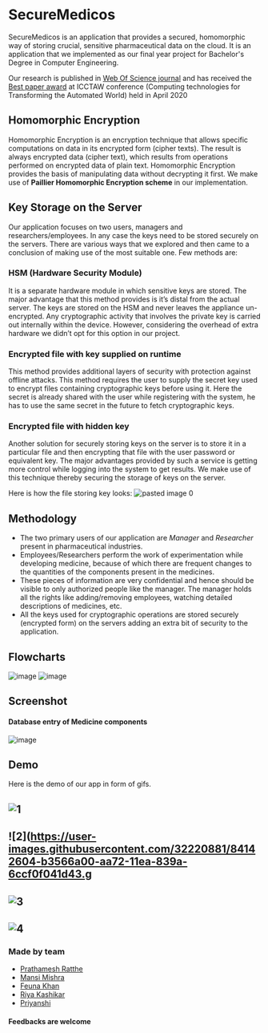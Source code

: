 # SecureMedicos
SecureMedicos is an application that provides a secured, homomorphic way of storing crucial, sensitive pharmaceutical data on the cloud. It is an application that we implemented as our final year project for Bachelor's Degree in Computer Engineering.

Our research is published in [Web Of Science journal](http://sersc.org/journals/index.php/IJFGCN/article/view/17887) and has received the [Best paper award](https://photos.app.goo.gl/hmBGN9uLPGHXrnqC8) at ICCTAW conference (Computing technologies for Transforming the Automated World) held in April 2020

## Homomorphic Encryption
Homomorphic Encryption is an encryption technique that allows specific computations on
data in its encrypted form (cipher texts). The result is always encrypted data (cipher text),
which results from operations performed on encrypted data of plain text. Homomorphic
Encryption provides the basis of manipulating data without decrypting it first. We make use of **Paillier Homomorphic Encryption scheme** in our implementation.

## Key Storage on the Server
Our application focuses on two users, managers and researchers/employees. In any case the
keys need to be stored securely on the servers. There are various ways that we explored and
then came to a conclusion of making use of the most suitable one. Few methods are:

### HSM (Hardware Security Module)
It is a separate hardware module in which sensitive keys are stored. The major advantage that
this method provides is it’s distal from the actual server. The keys are stored on the HSM and
never leaves the appliance un-encrypted. Any cryptographic activity that involves the private
key is carried out internally within the device. However, considering the overhead of extra
hardware we didn’t opt for this option in our project.

### Encrypted file with key supplied on runtime
This method provides additional layers of security with protection against offline attacks.
This method requires the user to supply the secret key used to encrypt files containing
cryptographic keys before using it. Here the secret is already shared with the user while
registering with the system, he has to use the same secret in the future to fetch cryptographic
keys.

### Encrypted file with hidden key
Another solution for securely storing keys on the server is to store it in a particular file and
then encrypting that file with the user password or equivalent key. The major advantages
provided by such a service is getting more control while logging into the system to get results. We make use of this technique thereby securing the storage of keys on the server.

Here is how the file storing key looks:
![pasted image 0](https://user-images.githubusercontent.com/32220881/84137288-17c0fb80-aa6a-11ea-9310-625f06955d52.png)

## Methodology
* The two primary users of our application are *Manager* and *Researcher* present in pharmaceutical industries.
* Employees/Researchers perform the work of experimentation while developing medicine, because of which there are frequent changes to the quantities of the components present in the medicines. 
* These pieces of information are very confidential and hence should be visible to only authorized people like the manager. The manager holds all the rights like adding/removing employees, watching detailed descriptions of medicines, etc.
* All the keys used for cryptographic operations are stored securely (encrypted form) on the servers adding an extra bit of security to the application.

## Flowcharts
![image](https://user-images.githubusercontent.com/32220881/84137806-d41ac180-aa6a-11ea-9314-3181ff164a06.png) ![image](https://user-images.githubusercontent.com/32220881/84137862-edbc0900-aa6a-11ea-8db0-737a11dc8206.png)

## Screenshot 
#### Database entry of Medicine components

![image](https://user-images.githubusercontent.com/32220881/84143326-02e96580-aa74-11ea-89ac-6b58cbf207de.png)

## Demo
Here is the demo of our app in form of gifs.


![1](https://user-images.githubusercontent.com/32220881/84142462-725e5580-aa72-11ea-9406-181c49e3c549.gif)
------------------------------------------------------------------------------------------
![2](https://user-images.githubusercontent.com/32220881/84142604-b3566a00-aa72-11ea-839a-6ccf0f041d43.g
--------------------
![3](https://user-images.githubusercontent.com/32220881/84142673-d3862900-aa72-11ea-838f-9274154067bc.gif)
-------------
![4](https://user-images.githubusercontent.com/32220881/84142713-e7ca2600-aa72-11ea-970e-1a2c23be6b79.gif)
-------------

### Made by team
* [Prathamesh Ratthe](https://github.com/prathameshratthe)
* [Mansi Mishra](https://github.com/mansi815)
* [Feuna Khan](https://github.com/feuna27)
* [Riya Kashikar](https://github.com/riya-kashikar)
* [Priyanshi](https://github.com/priyanshi0912)

#### Feedbacks are welcome
